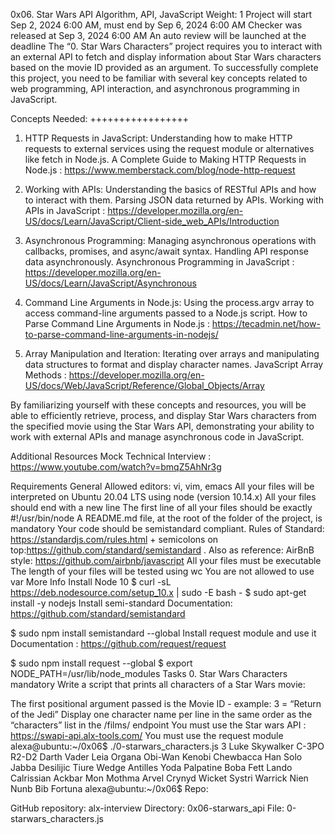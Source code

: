 0x06. Star Wars API
Algorithm, API, JavaScript
 Weight: 1
 Project will start Sep 2, 2024 6:00 AM, must end by Sep 6, 2024 6:00 AM
 Checker was released at Sep 3, 2024 6:00 AM
 An auto review will be launched at the deadline
The “0. Star Wars Characters” project requires you to interact with an external API to fetch and display information about Star Wars characters based on the movie ID provided as an argument. To successfully complete this project, you need to be familiar with several key concepts related to web programming, API interaction, and asynchronous programming in JavaScript.

Concepts Needed:
+++++++++++++++++
1. HTTP Requests in JavaScript:
Understanding how to make HTTP requests to external services using the request module or alternatives like fetch in Node.js.
A Complete Guide to Making HTTP Requests in Node.js : https://www.memberstack.com/blog/node-http-request

2. Working with APIs:
Understanding the basics of RESTful APIs and how to interact with them.
Parsing JSON data returned by APIs.
Working with APIs in JavaScript : https://developer.mozilla.org/en-US/docs/Learn/JavaScript/Client-side_web_APIs/Introduction

3. Asynchronous Programming:
Managing asynchronous operations with callbacks, promises, and async/await syntax.
Handling API response data asynchronously.
Asynchronous Programming in JavaScript : https://developer.mozilla.org/en-US/docs/Learn/JavaScript/Asynchronous

4. Command Line Arguments in Node.js:
Using the process.argv array to access command-line arguments passed to a Node.js script.
How to Parse Command Line Arguments in Node.js : https://tecadmin.net/how-to-parse-command-line-arguments-in-nodejs/

5. Array Manipulation and Iteration:
Iterating over arrays and manipulating data structures to format and display character names.
JavaScript Array Methods : https://developer.mozilla.org/en-US/docs/Web/JavaScript/Reference/Global_Objects/Array

By familiarizing yourself with these concepts and resources, you will be able to efficiently retrieve, process, and display Star Wars characters from the specified movie using the Star Wars API, demonstrating your ability to work with external APIs and manage asynchronous code in JavaScript.

Additional Resources
Mock Technical Interview : https://www.youtube.com/watch?v=bmqZ5AhNr3g

Requirements
General
Allowed editors: vi, vim, emacs
All your files will be interpreted on Ubuntu 20.04 LTS using node (version 10.14.x)
All your files should end with a new line
The first line of all your files should be exactly #!/usr/bin/node
A README.md file, at the root of the folder of the project, is mandatory
Your code should be semistandard compliant. Rules of Standard: https://standardjs.com/rules.html + semicolons on top:https://github.com/standard/semistandard  . Also as reference: AirBnB style: https://github.com/airbnb/javascript
All your files must be executable
The length of your files will be tested using wc
You are not allowed to use var
More Info
Install Node 10
$ curl -sL https://deb.nodesource.com/setup_10.x | sudo -E bash -
$ sudo apt-get install -y nodejs
Install semi-standard
Documentation: https://github.com/standard/semistandard

$ sudo npm install semistandard --global
Install request module and use it
Documentation : https://github.com/request/request

$ sudo npm install request --global
$ export NODE_PATH=/usr/lib/node_modules
Tasks
0. Star Wars Characters
mandatory
Write a script that prints all characters of a Star Wars movie:

The first positional argument passed is the Movie ID - example: 3 = “Return of the Jedi”
Display one character name per line in the same order as the “characters” list in the /films/ endpoint
You must use the Star wars API : https://swapi-api.alx-tools.com/
You must use the request module
alexa@ubuntu:~/0x06$ ./0-starwars_characters.js 3
Luke Skywalker
C-3PO
R2-D2
Darth Vader
Leia Organa
Obi-Wan Kenobi
Chewbacca
Han Solo
Jabba Desilijic Tiure
Wedge Antilles
Yoda
Palpatine
Boba Fett
Lando Calrissian
Ackbar
Mon Mothma
Arvel Crynyd
Wicket Systri Warrick
Nien Nunb
Bib Fortuna
alexa@ubuntu:~/0x06$ 
Repo:

GitHub repository: alx-interview
Directory: 0x06-starwars_api
File: 0-starwars_characters.js
